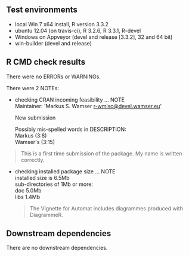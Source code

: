 ## Test environments
* local Win 7 x64 install, R version 3.3.2
* ubuntu 12.04 (on travis-ci), R 3.2.6, R 3.3.1, R-devel
* Windows on Appveyor (devel and release [3.3.2], 32 and 64 bit)
* win-builder (devel and release)

## R CMD check results
There were no ERRORs or WARNINGs. 

There were 2 NOTEs:

*   checking CRAN incoming feasibility ... NOTE  
    Maintainer: 'Markus S. Wamser <r-wmisc@devel.wamser.eu>'  
    
    New submission  
    
    Possibly mis-spelled words in DESCRIPTION:  
      Markus (3:8)  
      Wamser's (3:15)  
  
  > This is a first time submission of the package. My name is written correctly.  

* checking installed package size ... NOTE  
  installed size is  6.5Mb  
  sub-directories of 1Mb or more:  
    doc    5.0Mb  
    libs   1.4Mb  

  > The Vignette for Automat includes diagrammes produced with DiagrammeR.

## Downstream dependencies
There are no downstream dependencies.